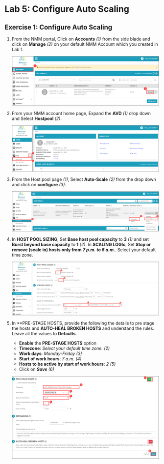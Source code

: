 # Lab 5: Configure Auto Scaling

## Exercise 1: Configure Auto Scaling

1. From the NMM portal, Click on **Accounts** *(1)* from the side blade and click on **Manage** *(2)* on your default NMM Account which you created in Lab 1.

   ![](media/2s1.png)
   
1. From your NMM account home page, Expand the **AVD** *(1)* drop down and Select **Hostpool** *(2)*.

   ![](media/2s5.png)

1. From the Host pool page *(1)*, Select **Auto-Scale** *(2)* from the drop down and click on **configure** *(3)*.

   ![](media/5s1.png)
   
1. In **HOST POOL SIZING**, Set **Base host pool capacity** to **3** *(1)* and set **Burst beyond base capacity** to **1** *(2)*. In **SCALING LOGIc**, Set **Stop or remove (scale in) hosts only from** ***7 p.m. to 6 a.m.***. Select your default time zone.

   ![](media/5s2.png)
   
1. In **PRE-STAGE HOSTS, provide the following the details to pre stage the hosts and **AUTO-HEAL BROKEN HOSTS** and understand the rules. Leave all the values to **Defaults**.

   - **Enable** the **PRE-STAGE HOSTS** option
   - **Timezone**: *Select your default time zone. (2)*
   - **Work days**: *Monday-Friday (3)*
   - **Start of work hours**: *7 a.m. (4)*
   - **Hosts to be active by start of work hours**: *2 (5)*
   - Click on ***Save*** *(6)*

   ![](media/5s3.png)
   

